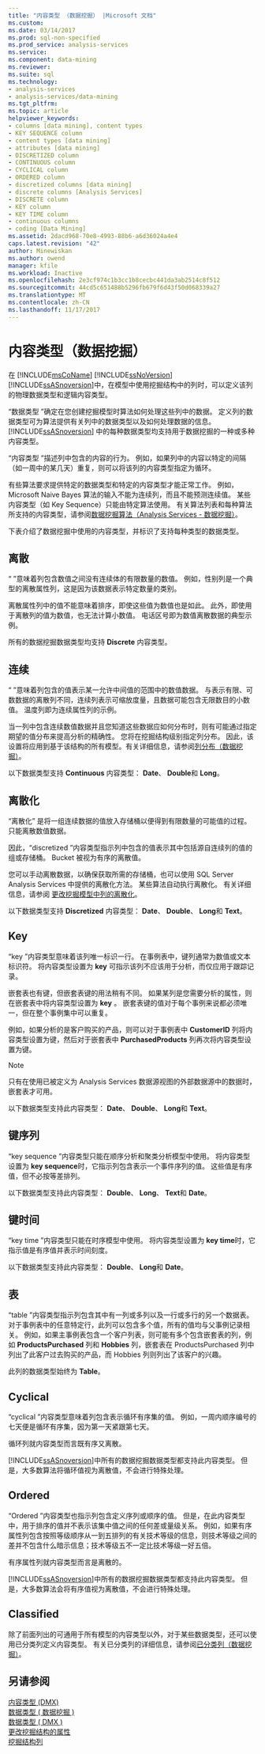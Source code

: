 ```yaml
---
title: "内容类型 （数据挖掘） |Microsoft 文档"
ms.custom: 
ms.date: 03/14/2017
ms.prod: sql-non-specified
ms.prod_service: analysis-services
ms.service: 
ms.component: data-mining
ms.reviewer: 
ms.suite: sql
ms.technology:
- analysis-services
- analysis-services/data-mining
ms.tgt_pltfrm: 
ms.topic: article
helpviewer_keywords:
- columns [data mining], content types
- KEY SEQUENCE column
- content types [data mining]
- attributes [data mining]
- DISCRETIZED column
- CONTINUOUS column
- CYCLICAL column
- ORDERED column
- discretized columns [data mining]
- discrete columns [Analysis Services]
- DISCRETE column
- KEY column
- KEY TIME column
- continuous columns
- coding [Data Mining]
ms.assetid: 2dacd968-70e8-4993-88b6-a6d36024a4e4
caps.latest.revision: "42"
author: Minewiskan
ms.author: owend
manager: kfile
ms.workload: Inactive
ms.openlocfilehash: 2e3cf974c1b3cc1b8cecbc441da3ab2514c8f512
ms.sourcegitcommit: 44cd5c651488b5296fb679f6d43f50d068339a27
ms.translationtype: MT
ms.contentlocale: zh-CN
ms.lasthandoff: 11/17/2017
---
```

# <a name="content-types-data-mining"></a>内容类型（数据挖掘）
  在 [!INCLUDE[msCoName](../../includes/msconame-md.md)] [!INCLUDE[ssNoVersion](../../includes/ssnoversion-md.md)] [!INCLUDE[ssASnoversion](../../includes/ssasnoversion-md.md)]中，在模型中使用挖掘结构中的列时，可以定义该列的物理数据类型和逻辑内容类型。  
  
 “数据类型  ”确定在您创建挖掘模型时算法如何处理这些列中的数据。 定义列的数据类型可为算法提供有关列中的数据类型以及如何处理数据的信息。 [!INCLUDE[ssASnoversion](../../includes/ssasnoversion-md.md)] 中的每种数据类型均支持用于数据挖掘的一种或多种内容类型。  
  
 “内容类型  ”描述列中包含的内容的行为。 例如，如果列中的内容以特定的间隔（如一周中的某几天）重复，则可以将该列的内容类型指定为循环。  
  
 有些算法要求提供特定的数据类型和特定的内容类型才能正常工作。 例如，Microsoft Naive Bayes 算法的输入不能为连续列，而且不能预测连续值。 某些内容类型（如 Key Sequence）只能由特定算法使用。 有关算法列表和每种算法所支持的内容类型，请参阅[数据挖掘算法（Analysis Services - 数据挖掘）](../../analysis-services/data-mining/data-mining-algorithms-analysis-services-data-mining.md)。  
  
 下表介绍了数据挖掘中使用的内容类型，并标识了支持每种类型的数据类型。  
  
## <a name="discrete"></a>离散  
 “ ”意味着列包含数值之间没有连续体的有限数量的数值。 例如，性别列是一个典型的离散属性列，这是因为该数据表示特定数量的类别。  
  
 离散属性列中的值不能意味着排序，即使这些值为数值也是如此。 此外，即使用于离散列的值为数值，也无法计算小数值。 电话区号即为数值离散数据的典型示例。  
  
 所有的数据挖掘数据类型均支持 **Discrete** 内容类型。  
  
## <a name="continuous"></a>连续  
 “ ”意味着列包含的值表示某一允许中间值的范围中的数值数据。 与表示有限、可数数据的离散列不同，连续列表示可缩放度量，且数据可能包含无限数目的小数值。 温度列即为连续属性列的示例。  
  
 当一列中包含连续数值数据并且您知道这些数据应如何分布时，则有可能通过指定期望的值分布来提高分析的精确性。 您将在挖掘结构级别指定列分布。 因此，该设置将应用到基于该结构的所有模型。有关详细信息，请参阅[列分布（数据挖掘）](../../analysis-services/data-mining/column-distributions-data-mining.md)。  
  
 以下数据类型支持 **Continuous** 内容类型： **Date**、 **Double**和 **Long**。  
  
## <a name="discretized"></a>离散化  
 “离散化” 是将一组连续数据的值放入存储桶以便得到有限数量的可能值的过程。 只能离散数值数据。  
  
 因此，“discretized  ”内容类型指示列中包含的值表示其中包括源自连续列的值的组或存储桶。 Bucket 被视为有序的离散值。  
  
 您可以手动离散数据，以确保获取所需的存储桶，也可以使用 SQL Server Analysis Services 中提供的离散化方法。 某些算法自动执行离散化。 有关详细信息，请参阅 [更改挖掘模型中列的离散化](../../analysis-services/data-mining/change-the-discretization-of-a-column-in-a-mining-model.md)。  
  
 以下数据类型支持 **Discretized** 内容类型： **Date**、 **Double**、 **Long**和 **Text**。  
  
## <a name="key"></a>Key  
 “key  ”内容类型意味着该列唯一标识一行。 在事例表中，键列通常为数值或文本标识符。 将内容类型设置为 **key** 可指示该列不应该用于分析，而仅应用于跟踪记录。  
  
 嵌套表也有键，但嵌套表键的用法稍有不同。 如果某列是您需要分析的属性，则在嵌套表中将内容类型设置为 **key** 。 嵌套表键的值对于每个事例来说都必须唯一，但在整个事例集中可以重复。  
  
 例如，如果分析的是客户购买的产品，则可以对于事例表中 **CustomerID** 列将内容类型设置为键，然后对于嵌套表中 **PurchasedProducts** 列再次将内容类型设置为键。  
  
> [!NOTE]  
>  只有在使用已被定义为 Analysis Services 数据源视图的外部数据源中的数据时，嵌套表才可用。  
  
 以下数据类型支持此内容类型： **Date**、 **Double**、 **Long**和 **Text**。  
  
## <a name="key-sequence"></a>键序列  
 “key sequence  ”内容类型只能在顺序分析和聚类分析模型中使用。 将内容类型设置为 **key sequence**时，它指示列包含表示一个事件序列的值。 这些值是有序值，但不必按等差排列。  
  
 以下数据类型支持此内容类型： **Double**、 **Long**、 **Text**和 **Date**。  
  
## <a name="key-time"></a>键时间  
 “key time  ”内容类型只能在时序模型中使用。 将内容类型设置为 **key time**时，它指示值是有序值并表示时间刻度。  
  
 以下数据类型支持此内容类型： **Double**、 **Long**和 **Date**。  
  
## <a name="table"></a>表  
 “table  ”内容类型指示列包含其中有一列或多列以及一行或多行的另一个数据表。 对于事例表中的任意特定行，此列可以包含多个值，所有的值均与父事例记录相关。 例如，如果主事例表包含一个客户列表，则可能有多个包含嵌套表的列，例如 **ProductsPurchased** 列和 **Hobbies** 列，嵌套表在 ProductsPurchased 列中列出了此客户过去购买的产品，而 Hobbies 列则列出了该客户的兴趣。  
  
 此列的数据类型始终为 **Table**。  
  
## <a name="cyclical"></a>Cyclical  
 “cyclical  ”内容类型意味着列包含表示循环有序集的值。 例如，一周内顺序编号的七天便是循环有序集，因为第一天紧跟第七天。  
  
 循环列就内容类型而言既有序又离散。  
  
 [!INCLUDE[ssASnoversion](../../includes/ssasnoversion-md.md)]中所有的数据挖掘数据类型都支持此内容类型。 但是，大多数算法将循环值视为离散值，不会进行特殊处理。  
  
## <a name="ordered"></a>Ordered  
 “Ordered  ”内容类型也指示列包含定义序列或顺序的值。 但是，在此内容类型中，用于排序的值并不表示该集中值之间的任何差或量级关系。 例如，如果有序属性列包含按照等级顺序从一到五排列的有关技术等级的信息，则技术等级之间的差并不包含什么暗示信息；技术等级五不一定比技术等级一好五倍。  
  
 有序属性列就内容类型而言是离散的。  
  
 [!INCLUDE[ssASnoversion](../../includes/ssasnoversion-md.md)]中所有的数据挖掘数据类型都支持此内容类型。 但是，大多数算法会将有序值视为离散值，不会进行特殊处理。  
  
## <a name="classified"></a>Classified  
 除了前面列出的可通用于所有模型的内容类型以外，对于某些数据类型，还可以使用已分类列定义内容类型。 有关已分类列的详细信息，请参阅[已分类列（数据挖掘）](../../analysis-services/data-mining/classified-columns-data-mining.md)。  
  
## <a name="see-also"></a>另请参阅  
 [内容类型 (DMX)](../../dmx/content-types-dmx.md)   
 [数据类型 &#40; 数据挖掘 &#41;](../../analysis-services/data-mining/data-types-data-mining.md)   
 [数据类型 &#40; DMX &#41;](../../dmx/data-types-dmx.md)   
 [更改挖掘结构的属性](../../analysis-services/data-mining/change-the-properties-of-a-mining-structure.md)   
 [挖掘结构列](../../analysis-services/data-mining/mining-structure-columns.md)  
  
  
